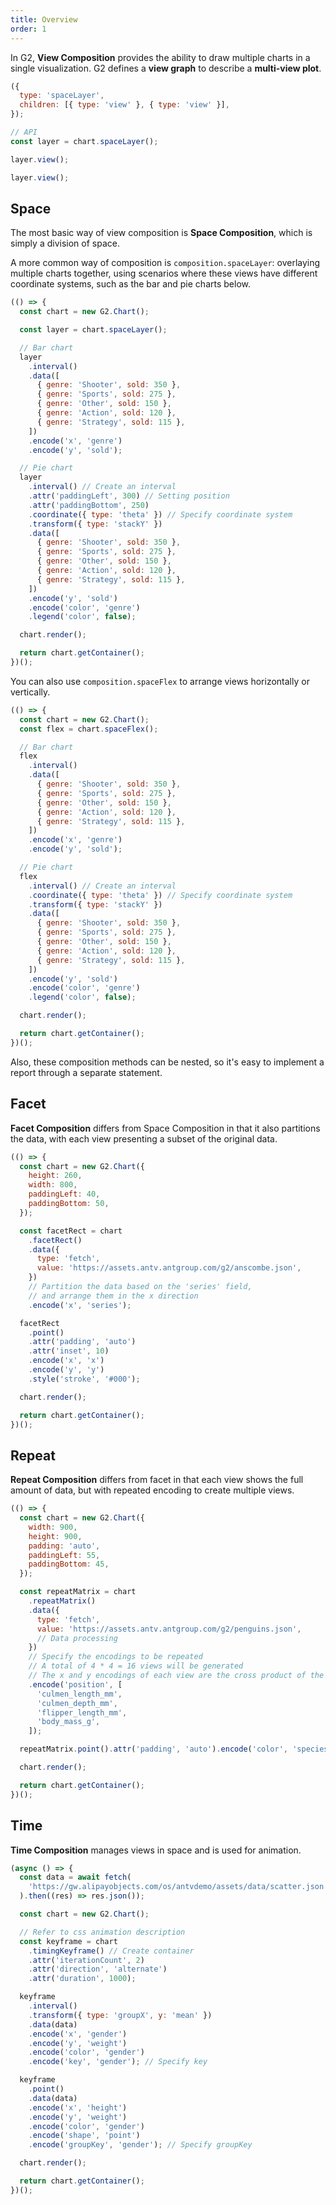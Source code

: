 ```yaml
---
title: Overview
order: 1
---
```


In G2, **View Composition** provides the ability to draw multiple charts in a single visualization. G2 defines a **view graph** to describe a **multi-view plot**.

```js
({
  type: 'spaceLayer',
  children: [{ type: 'view' }, { type: 'view' }],
});
```

```js
// API
const layer = chart.spaceLayer();

layer.view();

layer.view();
```

## Space

The most basic way of view composition is **Space Composition**, which is simply a division of space.

A more common way of composition is `composition.spaceLayer`: overlaying multiple charts together, using scenarios where these views have different coordinate systems, such as the bar and pie charts below.

```js | ob
(() => {
  const chart = new G2.Chart();

  const layer = chart.spaceLayer();

  // Bar chart
  layer
    .interval()
    .data([
      { genre: 'Shooter', sold: 350 },
      { genre: 'Sports', sold: 275 },
      { genre: 'Other', sold: 150 },
      { genre: 'Action', sold: 120 },
      { genre: 'Strategy', sold: 115 },
    ])
    .encode('x', 'genre')
    .encode('y', 'sold');

  // Pie chart
  layer
    .interval() // Create an interval
    .attr('paddingLeft', 300) // Setting position
    .attr('paddingBottom', 250)
    .coordinate({ type: 'theta' }) // Specify coordinate system
    .transform({ type: 'stackY' })
    .data([
      { genre: 'Shooter', sold: 350 },
      { genre: 'Sports', sold: 275 },
      { genre: 'Other', sold: 150 },
      { genre: 'Action', sold: 120 },
      { genre: 'Strategy', sold: 115 },
    ])
    .encode('y', 'sold')
    .encode('color', 'genre')
    .legend('color', false);

  chart.render();

  return chart.getContainer();
})();
```

You can also use `composition.spaceFlex` to arrange views horizontally or vertically.

```js | ob
(() => {
  const chart = new G2.Chart();
  const flex = chart.spaceFlex();

  // Bar chart
  flex
    .interval()
    .data([
      { genre: 'Shooter', sold: 350 },
      { genre: 'Sports', sold: 275 },
      { genre: 'Other', sold: 150 },
      { genre: 'Action', sold: 120 },
      { genre: 'Strategy', sold: 115 },
    ])
    .encode('x', 'genre')
    .encode('y', 'sold');

  // Pie chart
  flex
    .interval() // Create an interval
    .coordinate({ type: 'theta' }) // Specify coordinate system
    .transform({ type: 'stackY' })
    .data([
      { genre: 'Shooter', sold: 350 },
      { genre: 'Sports', sold: 275 },
      { genre: 'Other', sold: 150 },
      { genre: 'Action', sold: 120 },
      { genre: 'Strategy', sold: 115 },
    ])
    .encode('y', 'sold')
    .encode('color', 'genre')
    .legend('color', false);

  chart.render();

  return chart.getContainer();
})();
```

Also, these composition methods can be nested, so it's easy to implement a report through a separate statement.

## Facet

**Facet Composition** differs from Space Composition in that it also partitions the data, with each view presenting a subset of the original data.

```js | ob
(() => {
  const chart = new G2.Chart({
    height: 260,
    width: 800,
    paddingLeft: 40,
    paddingBottom: 50,
  });

  const facetRect = chart
    .facetRect()
    .data({
      type: 'fetch',
      value: 'https://assets.antv.antgroup.com/g2/anscombe.json',
    })
    // Partition the data based on the 'series' field,
    // and arrange them in the x direction
    .encode('x', 'series');

  facetRect
    .point()
    .attr('padding', 'auto')
    .attr('inset', 10)
    .encode('x', 'x')
    .encode('y', 'y')
    .style('stroke', '#000');

  chart.render();

  return chart.getContainer();
})();
```

## Repeat

**Repeat Composition** differs from facet in that each view shows the full amount of data, but with repeated encoding to create multiple views.

```js | ob
(() => {
  const chart = new G2.Chart({
    width: 900,
    height: 900,
    padding: 'auto',
    paddingLeft: 55,
    paddingBottom: 45,
  });

  const repeatMatrix = chart
    .repeatMatrix()
    .data({
      type: 'fetch',
      value: 'https://assets.antv.antgroup.com/g2/penguins.json',
      // Data processing
    })
    // Specify the encodings to be repeated
    // A total of 4 * 4 = 16 views will be generated
    // The x and y encodings of each view are the cross product of the following fields
    .encode('position', [
      'culmen_length_mm',
      'culmen_depth_mm',
      'flipper_length_mm',
      'body_mass_g',
    ]);

  repeatMatrix.point().attr('padding', 'auto').encode('color', 'species');

  chart.render();

  return chart.getContainer();
})();
```

## Time

**Time Composition** manages views in space and is used for animation.

```js | ob
(async () => {
  const data = await fetch(
    'https://gw.alipayobjects.com/os/antvdemo/assets/data/scatter.json',
  ).then((res) => res.json());

  const chart = new G2.Chart();

  // Refer to css animation description
  const keyframe = chart
    .timingKeyframe() // Create container
    .attr('iterationCount', 2)
    .attr('direction', 'alternate') 
    .attr('duration', 1000);

  keyframe
    .interval()
    .transform({ type: 'groupX', y: 'mean' })
    .data(data)
    .encode('x', 'gender')
    .encode('y', 'weight')
    .encode('color', 'gender')
    .encode('key', 'gender'); // Specify key

  keyframe
    .point()
    .data(data)
    .encode('x', 'height')
    .encode('y', 'weight')
    .encode('color', 'gender')
    .encode('shape', 'point')
    .encode('groupKey', 'gender'); // Specify groupKey

  chart.render();

  return chart.getContainer();
})();
```

